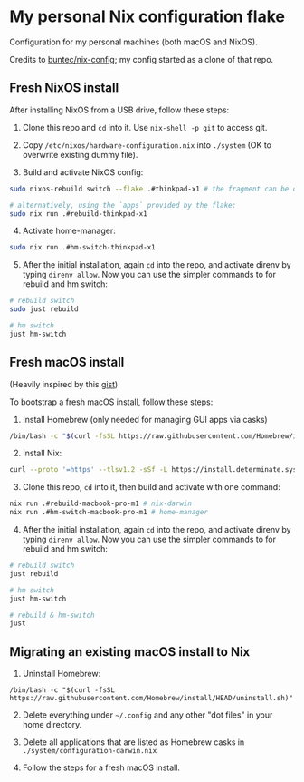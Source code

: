 # My personal Nix configuration flake

Configuration for my personal machines (both macOS and NixOS). 

Credits to [buntec/nix-config](https://github.com/buntec/nix-config); my config started as a clone of that repo.

## Fresh NixOS install
After installing NixOS from a USB drive, follow these steps:

1. Clone this repo and `cd` into it. Use `nix-shell -p git` to access git.

2. Copy `/etc/nixos/hardware-configuration.nix` into `./system` (OK to overwrite existing dummy file).

3. Build and activate NixOS config:
```bash
sudo nixos-rebuild switch --flake .#thinkpad-x1 # the fragment can be dropped if it matches your current host name

# alternatively, using the `apps` provided by the flake:
sudo nix run .#rebuild-thinkpad-x1
```

4. Activate home-manager:
```bash
sudo nix run .#hm-switch-thinkpad-x1
```

5. After the initial installation, again `cd` into the repo, and activate direnv by typing `direnv allow`. Now you can use the simpler commands
to for rebuild and hm switch:
```bash
# rebuild switch
sudo just rebuild

# hm switch
just hm-switch
```

## Fresh macOS install
(Heavily inspired by this [gist](https://gist.github.com/jmatsushita/5c50ef14b4b96cb24ae5268dab613050))

To bootstrap a fresh macOS install, follow these steps:

1. Install Homebrew (only needed for managing GUI apps via casks)
```bash
/bin/bash -c "$(curl -fsSL https://raw.githubusercontent.com/Homebrew/install/HEAD/install.sh)"
```

2. Install Nix:
```bash
curl --proto '=https' --tlsv1.2 -sSf -L https://install.determinate.systems/nix | sh -s -- install
```

3. Clone this repo, `cd` into it, then build and activate with one command:
```bash
nix run .#rebuild-macbook-pro-m1 # nix-darwin
nix run .#hm-switch-macbook-pro-m1 # home-manager
```

4. After the initial installation, again `cd` into the repo, and activate direnv by typing `direnv allow`. Now you can use the simpler commands
to for rebuild and hm switch:
```bash
# rebuild switch
just rebuild

# hm switch
just hm-switch

# rebuild & hm-switch
just
```

## Migrating an existing macOS install to Nix
1. Uninstall Homebrew:
```
/bin/bash -c "$(curl -fsSL https://raw.githubusercontent.com/Homebrew/install/HEAD/uninstall.sh)"
```

2. Delete everything under `~/.config` and any other "dot files" in your home directory.

3. Delete all applications that are listed as Homebrew casks in `./system/configuration-darwin.nix`

4. Follow the steps for a fresh macOS install.

